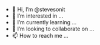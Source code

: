 - 👋 Hi, I’m @stevesonit
- 👀 I’m interested in ...
- 🌱 I’m currently learning ...
- 💞️ I’m looking to collaborate on ...
- 📫 How to reach me ...

<!---
stevesonit/stevesonit is a ✨ special ✨ repository because its `README.md` (this file) appears on your GitHub profile.
You can click the Preview link to take a look at your changes.
--->
